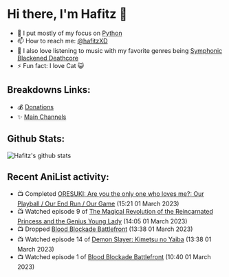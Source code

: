 # Hi there, I'm Hafitz 👋
- 🐍 I put mostly of my focus on [Python](https://python.org)
- 📫 How to reach me: [@hafitzXD](https://t.me/hafitzXD)
- 🎵 I also love listening to music with my favorite genres being [Symphonic Blackened Deathcore](https://youtu.be/qyYmS_iBcy4)
- ⚡ Fun fact: I love Cat 😺

## Breakdowns Links:
- 💰 [Donations](https://t.me/TheBreakdowns/2)
- ✨ [Main Channels](https://t.me/TheBreakdowns)

## Github Stats:
![Hafitz's github stats](https://github-readme-stats.vercel.app/api?username=breakdowns&show_icons=true&count_private=true&bg_color=00000000&text_color=777)

## Recent AniList activity:
<!-- ANILIST_ACTIVITY:start -->

-   📺 Completed [ORESUKI: Are you the only one who loves me?: Our Playball / Our End Run / Our Game](https://anilist.co/anime/114195) (15:21 01 March 2023)
-   📺 Watched episode 9 of [The Magical Revolution of the Reincarnated Princess and the Genius Young Lady](https://anilist.co/anime/153629) (14:05 01 March 2023)
-   📺 Dropped [Blood Blockade Battlefront](https://anilist.co/anime/20727) (13:38 01 March 2023)
-   📺 Watched episode 14 of [Demon Slayer: Kimetsu no Yaiba](https://anilist.co/anime/101922) (13:38 01 March 2023)
-   📺 Watched episode 1 of [Blood Blockade Battlefront](https://anilist.co/anime/20727) (10:40 01 March 2023)

<!-- ANILIST_ACTIVITY:end -->
